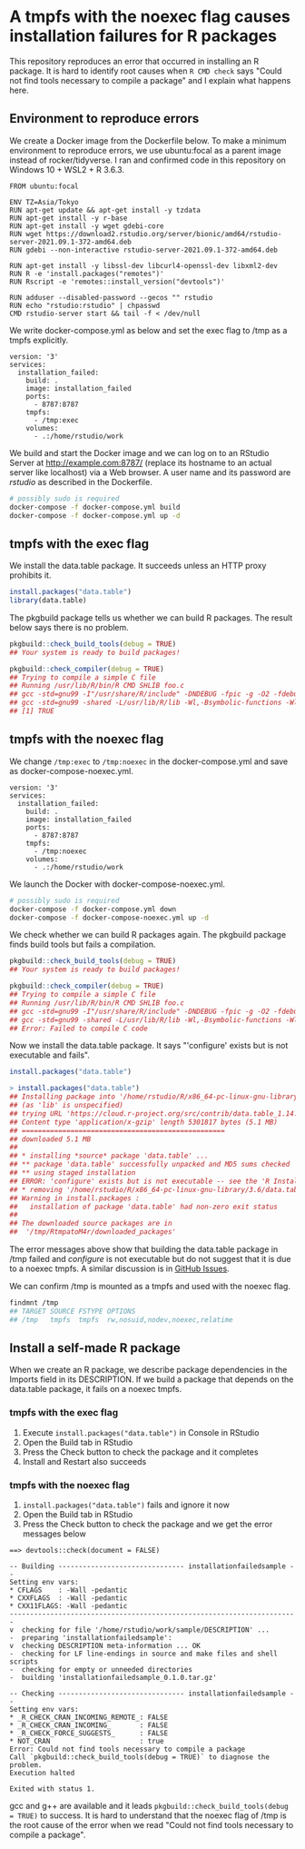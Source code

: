 # A tmpfs with the noexec flag causes installation failures for R packages

This repository reproduces an error that occurred in installing an R package. It is hard to identify root causes when `R CMD check` says "Could not find tools necessary to compile a package" and I explain what happens here.

## Environment to reproduce errors

We create a Docker image from the Dockerfile below. To make a minimum environment to reproduce errors, we use ubuntu:focal as a parent image instead of rocker/tidyverse. I ran and confirmed code in this repository on Windows 10 + WSL2 + R 3.6.3.

```
FROM ubuntu:focal

ENV TZ=Asia/Tokyo
RUN apt-get update && apt-get install -y tzdata
RUN apt-get install -y r-base
RUN apt-get install -y wget gdebi-core
RUN wget https://download2.rstudio.org/server/bionic/amd64/rstudio-server-2021.09.1-372-amd64.deb
RUN gdebi --non-interactive rstudio-server-2021.09.1-372-amd64.deb

RUN apt-get install -y libssl-dev libcurl4-openssl-dev libxml2-dev
RUN R -e 'install.packages("remotes")'
RUN Rscript -e 'remotes::install_version("devtools")'

RUN adduser --disabled-password --gecos "" rstudio
RUN echo "rstudio:rstudio" | chpasswd
CMD rstudio-server start && tail -f < /dev/null
```

We write docker-compose.yml as below and set the exec flag to /tmp as a tmpfs explicitly.

```
version: '3'
services:
  installation_failed:
    build: .
    image: installation_failed
    ports:
      - 8787:8787
    tmpfs:
      - /tmp:exec
    volumes:
      - .:/home/rstudio/work
```

We build and start the Docker image and we can log on to an RStudio Server at http://example.com:8787/ (replace its hostname to an actual server like localhost) via a Web browser. A user name and its password are _rstudio_ as described in the Dockerfile.

``` bash
# possibly sudo is required
docker-compose -f docker-compose.yml build
docker-compose -f docker-compose.yml up -d
```

## tmpfs with the exec flag

We install the data.table package. It succeeds unless an HTTP proxy prohibits it.

``` r
install.packages("data.table")
library(data.table)
```

The pkgbuild package tells us whether we can build R packages. The result below says there is no problem.

``` r
pkgbuild::check_build_tools(debug = TRUE)
## Your system is ready to build packages!

pkgbuild::check_compiler(debug = TRUE)
## Trying to compile a simple C file
## Running /usr/lib/R/bin/R CMD SHLIB foo.c
## gcc -std=gnu99 -I"/usr/share/R/include" -DNDEBUG -fpic -g -O2 -fdebug-prefix-map=/build/r-base-jbaK_j/r-base-3.6.3=. -fstack-protector-strong -Wformat -Werror=format-security -Wdate-time -D_FORTIFY_SOURCE=2 -g -c foo.c -o foo.o
## gcc -std=gnu99 -shared -L/usr/lib/R/lib -Wl,-Bsymbolic-functions -Wl,-z,relro -o foo.so foo.o -L/usr/lib/R/lib -lR
## [1] TRUE
```

## tmpfs with the noexec flag

We change `/tmp:exec` to `/tmp:noexec` in the docker-compose.yml and save as docker-compose-noexec.yml.

```
version: '3'
services:
  installation_failed:
    build: .
    image: installation_failed
    ports:
      - 8787:8787
    tmpfs:
      - /tmp:noexec
    volumes:
      - .:/home/rstudio/work
```

We launch the Docker with docker-compose-noexec.yml.

``` bash
# possibly sudo is required
docker-compose -f docker-compose.yml down
docker-compose -f docker-compose-noexec.yml up -d
```

We check whether we can build R packages again. The pkgbuild package finds build tools but fails a compilation.

``` r
pkgbuild::check_build_tools(debug = TRUE)
## Your system is ready to build packages!

pkgbuild::check_compiler(debug = TRUE)
## Trying to compile a simple C file
## Running /usr/lib/R/bin/R CMD SHLIB foo.c
## gcc -std=gnu99 -I"/usr/share/R/include" -DNDEBUG -fpic -g -O2 -fdebug-prefix-map=/build/r-base-jbaK_j/r-base-3.6.3=. -fstack-protector-strong -Wformat -Werror=format-security -Wdate-time -D_FORTIFY_SOURCE=2 -g -c foo.c -o foo.o
## gcc -std=gnu99 -shared -L/usr/lib/R/lib -Wl,-Bsymbolic-functions -Wl,-z,relro -o foo.so foo.o -L/usr/lib/R/lib -lR
## Error: Failed to compile C code
```

Now we install the data.table package. It says "'configure' exists but is not executable and fails".

``` r
install.packages("data.table")

> install.packages("data.table")
## Installing package into '/home/rstudio/R/x86_64-pc-linux-gnu-library/3.6'
## (as 'lib' is unspecified)
## trying URL 'https://cloud.r-project.org/src/contrib/data.table_1.14.2.tar.gz'
## Content type 'application/x-gzip' length 5301817 bytes (5.1 MB)
## ==================================================
## downloaded 5.1 MB
##
## * installing *source* package 'data.table' ...
## ** package 'data.table' successfully unpacked and MD5 sums checked
## ** using staged installation
## ERROR: 'configure' exists but is not executable -- see the 'R Installation and Administration Manual'
## * removing '/home/rstudio/R/x86_64-pc-linux-gnu-library/3.6/data.table'
## Warning in install.packages :
##   installation of package 'data.table' had non-zero exit status
##
## The downloaded source packages are in
## 	'/tmp/RtmpatoM4r/downloaded_packages'
```

The error messages above show that building the data.table package in /tmp failed and  _configure_ is not executable but do not suggest that it is due to a noexec tmpfs. A similar discussion is in [GitHub Issues](https://github.com/r-lib/devtools/issues/32).

We can confirm /tmp is mounted as a tmpfs and used with the noexec flag.

``` bash
findmnt /tmp
## TARGET SOURCE FSTYPE OPTIONS
## /tmp   tmpfs  tmpfs  rw,nosuid,nodev,noexec,relatime
```

## Install a self-made R package

When we create an R package, we describe package dependencies in the Imports field in its DESCRIPTION. If we build a package that depends on the data.table package, it fails on a noexec tmpfs.

### tmpfs with the exec flag

1. Execute `install.packages("data.table")` in Console in RStudio
1. Open the Build tab in RStudio
1. Press the Check button to check the package and it completes
1. Install and Restart also succeeds

### tmpfs with the noexec flag

1. `install.packages("data.table")` fails and ignore it now
1. Open the Build tab in RStudio
1. Press the Check button to check the package and we get the error messages below

```
==> devtools::check(document = FALSE)

-- Building ------------------------------- installationfailedsample --
Setting env vars:
* CFLAGS    : -Wall -pedantic
* CXXFLAGS  : -Wall -pedantic
* CXX11FLAGS: -Wall -pedantic
-----------------------------------------------------------------------
v  checking for file '/home/rstudio/work/sample/DESCRIPTION' ...
-  preparing 'installationfailedsample':
v  checking DESCRIPTION meta-information ... OK
-  checking for LF line-endings in source and make files and shell scripts
-  checking for empty or unneeded directories
-  building 'installationfailedsample_0.1.0.tar.gz'

-- Checking ------------------------------- installationfailedsample --
Setting env vars:
* _R_CHECK_CRAN_INCOMING_REMOTE_: FALSE
* _R_CHECK_CRAN_INCOMING_       : FALSE
* _R_CHECK_FORCE_SUGGESTS_      : FALSE
* NOT_CRAN                      : true
Error: Could not find tools necessary to compile a package
Call `pkgbuild::check_build_tools(debug = TRUE)` to diagnose the problem.
Execution halted

Exited with status 1.
```

gcc and g++ are available and it leads `pkgbuild::check_build_tools(debug = TRUE)` to success. It is hard to understand that the noexec flag of /tmp is the root cause of the error when we read "Could not find tools necessary to compile a package".

